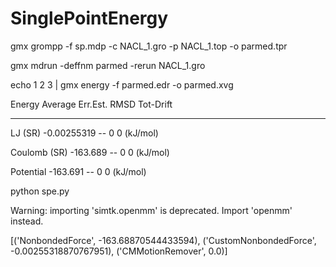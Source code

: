 # SinglePointEnergy
gmx grompp -f sp.mdp -c NACL_1.gro -p NACL_1.top -o parmed.tpr

gmx mdrun -deffnm parmed -rerun NACL_1.gro

echo 1 2 3 | gmx energy -f parmed.edr -o parmed.xvg 


Energy                      Average   Err.Est.       RMSD  Tot-Drift

-------------------------------------------------------------------------------

LJ (SR)                  -0.00255319         --          0          0  (kJ/mol)

Coulomb (SR)               -163.689         --          0          0  (kJ/mol)

Potential                  -163.691         --          0          0  (kJ/mol)


python spe.py 

Warning: importing 'simtk.openmm' is deprecated.  Import 'openmm' instead.

[('NonbondedForce', -163.68870544433594), ('CustomNonbondedForce', -0.00255318870767951), ('CMMotionRemover', 0.0)]


